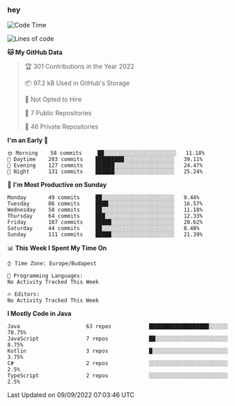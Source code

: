 ### hey

<!--START_SECTION:waka-->
![Code Time](http://img.shields.io/badge/Code%20Time-801%20hrs%2035%20mins-blue)

![Lines of code](https://img.shields.io/badge/From%20Hello%20World%20I%27ve%20Written-510%20Thousand%20lines%20of%20code-blue)

**🐱 My GitHub Data** 

> 🏆 301 Contributions in the Year 2022
 > 
> 📦 97.2 kB Used in GitHub's Storage 
 > 
> 🚫 Not Opted to Hire
 > 
> 📜 7 Public Repositories 
 > 
> 🔑 46 Private Repositories  
 > 
**I'm an Early 🐤** 

```text
🌞 Morning    58 commits     ██░░░░░░░░░░░░░░░░░░░░░░░   11.18% 
🌆 Daytime    203 commits    █████████░░░░░░░░░░░░░░░░   39.11% 
🌃 Evening    127 commits    ██████░░░░░░░░░░░░░░░░░░░   24.47% 
🌙 Night      131 commits    ██████░░░░░░░░░░░░░░░░░░░   25.24%

```
📅 **I'm Most Productive on Sunday** 

```text
Monday       49 commits     ██░░░░░░░░░░░░░░░░░░░░░░░   9.44% 
Tuesday      86 commits     ████░░░░░░░░░░░░░░░░░░░░░   16.57% 
Wednesday    58 commits     ██░░░░░░░░░░░░░░░░░░░░░░░   11.18% 
Thursday     64 commits     ███░░░░░░░░░░░░░░░░░░░░░░   12.33% 
Friday       107 commits    █████░░░░░░░░░░░░░░░░░░░░   20.62% 
Saturday     44 commits     ██░░░░░░░░░░░░░░░░░░░░░░░   8.48% 
Sunday       111 commits    █████░░░░░░░░░░░░░░░░░░░░   21.39%

```


📊 **This Week I Spent My Time On** 

```text
⌚︎ Time Zone: Europe/Budapest

💬 Programming Languages: 
No Activity Tracked This Week

🔥 Editors: 
No Activity Tracked This Week

```

**I Mostly Code in Java** 

```text
Java                     63 repos            ███████████████████░░░░░░   78.75% 
JavaScript               7 repos             ██░░░░░░░░░░░░░░░░░░░░░░░   8.75% 
Kotlin                   3 repos             █░░░░░░░░░░░░░░░░░░░░░░░░   3.75% 
C#                       2 repos             ░░░░░░░░░░░░░░░░░░░░░░░░░   2.5% 
TypeScript               2 repos             ░░░░░░░░░░░░░░░░░░░░░░░░░   2.5%

```



 Last Updated on 09/09/2022 07:03:46 UTC
<!--END_SECTION:waka-->

